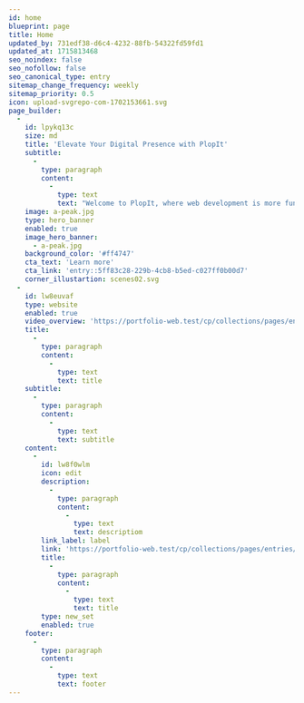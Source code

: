 ```yaml
---
id: home
blueprint: page
title: Home
updated_by: 731edf38-d6c4-4232-88fb-54322fd59fd1
updated_at: 1715813468
seo_noindex: false
seo_nofollow: false
seo_canonical_type: entry
sitemap_change_frequency: weekly
sitemap_priority: 0.5
icon: upload-svgrepo-com-1702153661.svg
page_builder:
  -
    id: lpykq13c
    size: md
    title: 'Elevate Your Digital Presence with PlopIt'
    subtitle:
      -
        type: paragraph
        content:
          -
            type: text
            text: "Welcome to PlopIt, where web development is more fun than a pizza party! 🍕 We're not just developers; we're your digital BFFs, turning ideas into web magic. From jazzing up sites to starting new adventures, PlopIt is your partner in all things awesome. Let's create, innovate, and sprinkle some web joy together! ✨🚀"
    image: a-peak.jpg
    type: hero_banner
    enabled: true
    image_hero_banner:
      - a-peak.jpg
    background_color: '#ff4747'
    cta_text: 'Learn more'
    cta_link: 'entry::5ff83c28-229b-4cb8-b5ed-c027ff0b00d7'
    corner_illustartion: scenes02.svg
  -
    id: lw8euvaf
    type: website
    enabled: true
    video_overview: 'https://portfolio-web.test/cp/collections/pages/entries/home'
    title:
      -
        type: paragraph
        content:
          -
            type: text
            text: title
    subtitle:
      -
        type: paragraph
        content:
          -
            type: text
            text: subtitle
    content:
      -
        id: lw8f0wlm
        icon: edit
        description:
          -
            type: paragraph
            content:
              -
                type: text
                text: descriptiom
        link_label: label
        link: 'https://portfolio-web.test/cp/collections/pages/entries/home'
        title:
          -
            type: paragraph
            content:
              -
                type: text
                text: title
        type: new_set
        enabled: true
    footer:
      -
        type: paragraph
        content:
          -
            type: text
            text: footer
---
```


